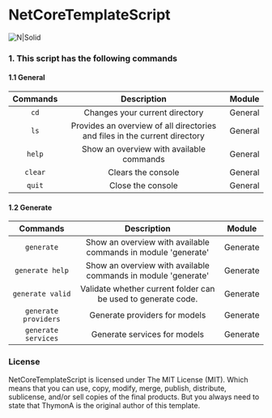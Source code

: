# NetCoreTemplateScript

![N|Solid](https://i.imgur.com/1G472cj.png)

### 1. This script has the following commands

#### 1.1 General

| Commands | Description | Module |
|:-------------:|:-----:|:----:|
| ```cd``` | Changes your current directory | General |  
| ```ls``` | Provides an overview of all directories and files in the current directory | General |  
| ```help``` | Show an overview with available commands | General |  
| ```clear``` | Clears the console | General |  
| ```quit``` | Close the console | General |  

#### 1.2 Generate
| Commands | Description | Module |
|:-------------:|:-----:|:----:|
| ```generate``` | Show an overview with available commands in module 'generate' | Generate |  
| ```generate help``` | Show an overview with available commands in module 'generate' | Generate |  
| ```generate valid``` | Validate whether current folder can be used to generate code. | Generate |  
| ```generate providers``` | Generate providers for models | Generate |  
| ```generate services``` | Generate services for models | Generate |  

### License
NetCoreTemplateScript is licensed under The MIT License (MIT). Which means that you can use, copy, modify, merge, publish, distribute, sublicense, and/or sell copies of the final products. But you always need to state that ThymonA is the original author of this template.
